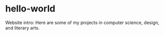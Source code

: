 # hello-world
Website intro:
Here are some of my projects in computer science, design, and literary arts.
